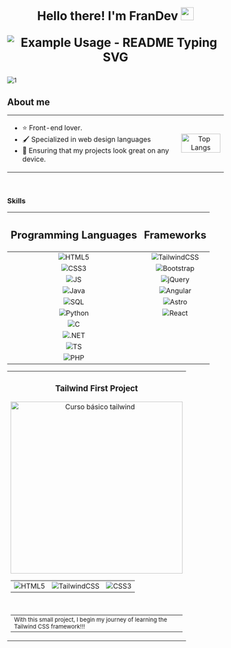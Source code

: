 <h1 align="center">
  Hello there! I'm FranDev 
  <img src="https://raw.githubusercontent.com/MartinHeinz/MartinHeinz/master/wave.gif" width="30px">
  <p>
    <img src="https://readme-typing-svg.demolab.com/?lines=Welcome+to+my+github+:D;Hello+world+🌐&font=Fira%20Code&center=true&width=380&height=50&duration=4000&pause=1000" alt="Example Usage - README Typing SVG">
  </p>
</h1>

![1](https://github.com/pacomariano28/pacomariano28/assets/65359485/7862714a-8612-4ae4-8b9f-0db028325a6b)

<!--![2](https://github.com/pacomariano28/pacomariano28/assets/65359485/ca1b6a8c-ba85-42ec-aed4-cb0ee658d306)-->


## About me
<table width="100" align="center">
  <tr>
    <td>
      <ul>
        <li>⭐ Front-end lover.</li>
        <li>🖌 Specialized in web design languages</li>
        <li>📲 Ensuring that my projects look great on any device.</li>
      </ul>
    </td>
    <td align="center">  
      <a href="https://github.com/pacomariano28">
          <img src="https://github-readme-stats.vercel.app/api/top-langs/?username=pacomariano28&layout=donut-vertical&theme=midnight-purple" width="100%" alt="Top Langs">
      </a>
    </td>
  </tr>
</table>

<br>

### Skills

<table width="100" align="center">
  <thead>
    <tr>
      <th><h2>Programming Languages</h2></th>
      <th><h2>Frameworks</h2></th>
    </tr>
  </thead>
  <tbody>
    <tr align="center">
        <td><img src="https://img.shields.io/badge/html5-%23E34F26.svg?style=for-the-badge&logo=html5&logoColor=white" alt="HTML5"></td>
        <td><img src="https://img.shields.io/badge/tailwindcss-%2338B2AC.svg?style=for-the-badge&logo=tailwind-css&logoColor=white" alt="TailwindCSS"></td>  
    </tr>
    <tr align="center">
        <td><img src="https://img.shields.io/badge/css3-%231572B6.svg?style=for-the-badge&logo=css3&logoColor=white" alt="CSS3"></td>
        <td><img src="https://img.shields.io/badge/bootstrap-%238511FA.svg?style=for-the-badge&logo=bootstrap&logoColor=white" alt="Bootstrap"></td>  
    </tr>
    <tr align="center">
        <td><img src="https://img.shields.io/badge/javascript-%23323330.svg?style=for-the-badge&logo=javascript&logoColor=%23F7DF1E" alt="JS"></td>
        <td><img src="https://img.shields.io/badge/jquery-%230769AD.svg?style=for-the-badge&logo=jquery&logoColor=white" alt="jQuery"></td>
    </tr>
    <tr align="center">
        <td><img src="https://img.shields.io/badge/java-%23ED8B00.svg?style=for-the-badge&logo=openjdk&logoColor=white" alt="Java"></td>
        <td><img src="https://img.shields.io/badge/angular-%23DD0031.svg?style=for-the-badge&logo=angular&logoColor=white" alt="Angular"></td>  
    </tr>
    <tr align="center">
        <td><img src="https://img.shields.io/badge/mysql-4479A1.svg?style=for-the-badge&logo=mysql&logoColor=white" alt="SQL"></td>
        <td><img src="https://img.shields.io/badge/astro-%232C2052.svg?style=for-the-badge&logo=astro&logoColor=white" alt="Astro"></td>  
    </tr>
    <tr align="center">
        <td><img src="https://img.shields.io/badge/python-3670A0?style=for-the-badge&logo=python&logoColor=ffdd54" alt="Python"></td>
        <td><img src="https://img.shields.io/badge/react-%2320232a.svg?style=for-the-badge&logo=react&logoColor=%2361DAFB" alt="React"></td>
    </tr>
    <tr align="center">
        <td><img src="https://img.shields.io/badge/c-%2300599C.svg?style=for-the-badge&logo=c&logoColor=white" alt="C"></td>
    </tr>
    <tr align="center">
        <td><img src="https://img.shields.io/badge/.NET-5C2D91?style=for-the-badge&logo=.net&logoColor=white" alt=".NET"></td>
    </tr>
    <tr align="center">
        <td><img src="https://img.shields.io/badge/typescript-%23007ACC.svg?style=for-the-badge&logo=typescript&logoColor=white" alt="TS"></td>
    </tr>
    <tr align="center">
        <td><img src="https://img.shields.io/badge/php-%23777BB4.svg?style=for-the-badge&logo=php&logoColor=white" alt="PHP"></td>
    </tr>
  </tbody>
</table>

<table align="center">
  <tr>
    <td width="50">
      <h3 align="center">Tailwind First Project</h3>
      <div align="center">
        <a href="https://github.com/pacomariano28/Primer-proyecto-TailwindCSS" target="_blank">
          <img src="https://vabadus.es/images/cache/imagen_nodo/images/articulos/64b524021adc5990918944.png" width="400" alt="Curso básico tailwind">
        </a>
        <br>
        <table>
          <td><img src="https://img.shields.io/badge/html5-%23E34F26.svg?style=for-the-badge&logo=html5&logoColor=white" alt="HTML5"></td>
          <td><img src="https://img.shields.io/badge/tailwindcss-%2338B2AC.svg?style=for-the-badge&logo=tailwind-css&logoColor=white" alt="TailwindCSS"></td>
          <td><img src="https://img.shields.io/badge/css3-%231572B6.svg?style=for-the-badge&logo=css3&logoColor=white" alt="CSS3"></td>
        </table>
        <br>
        <table>
          <td>
            <small>With this small project, I begin my journey of learning the Tailwind CSS framework!!!</small>
          </td>
        </table>
      </div>
    </td>
  </tr>
</table>


